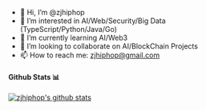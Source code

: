 - 👋 Hi, I’m @zjhiphop
- 👀 I’m interested in AI/Web/Security/Big Data (TypeScript/Python/Java/Go)
- 🌱 I’m currently learning AI/Web3
- 💞️ I’m looking to collaborate on AI/BlockChain Projects
- 📫 How to reach me: zjhiphop@gmail.com

#### Github Stats 📊

[![zjhiphop's github stats](https://github-readme-stats.vercel.app/api?username=zjhiphop)](https://github.com/anuraghazra/github-readme-stats)

<!---
zjhiphop/zjhiphop is a ✨ special ✨ repository because its `README.md` (this file) appears on your GitHub profile.
You can click the Preview link to take a look at your changes.
--->
